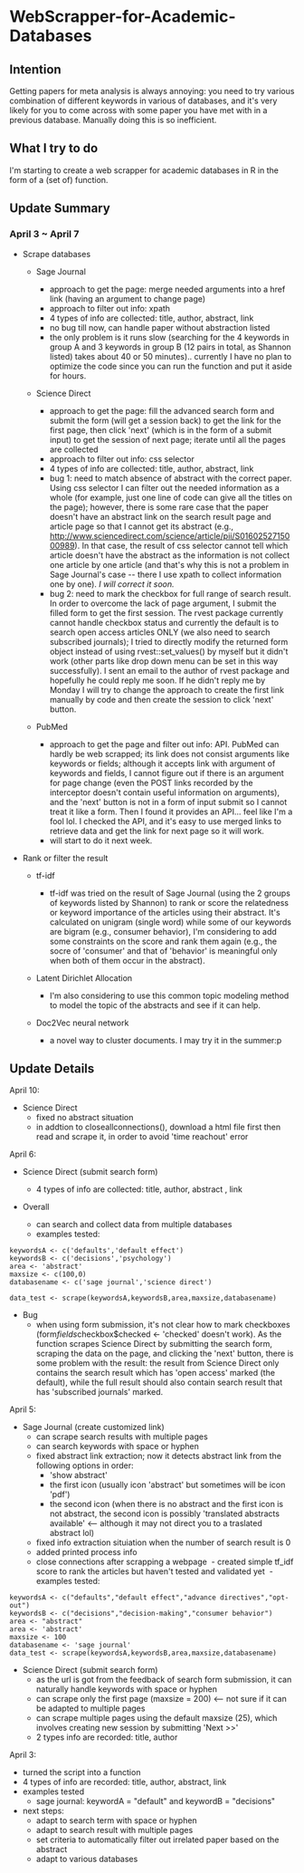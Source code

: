# WebScrapper-for-Academic-Databases

## Intention
Getting papers for meta analysis is always annoying: you need to try various combination of different keywords in various of databases, and it's very likely for you to come across with some paper you have met with in a previous database. Manually doing this is so inefficient.

## What I try to do
I'm starting to create a web scrapper for academic databases in R in the form of a (set of) function.

## Update Summary
### April 3 ~ April 7
- Scrape databases

  - Sage Journal
    - approach to get the page: merge needed arguments into a href link (having an argument to change page)
    - approach to filter out info: xpath
    - 4 types of info are collected: title, author, abstract, link
    - no bug till now, can handle paper without abstraction listed
    - the only problem is it runs slow (searching for the 4 keywords in group A and 3 keywords in group B (12 pairs in total, as Shannon listed) takes about 40 or 50 minutes).. currently I have no plan to optimize the code since you can run the function and put it aside for hours.

  - Science Direct
    - approach to get the page: fill the advanced search form and submit the form (will get a session back) to get the link for the first page, then click 'next' (which is in the form of a submit input) to get the session of next page; iterate until all the pages are collected
    - approach to filter out info: css selector
    - 4 types of info are collected: title, author, abstract, link
    - bug 1: need to match absence of abstract with the correct paper. Using css selector I can filter out the needed information as a whole (for example, just one line of code can give all the titles on the page); however, there is some rare case that the paper doesn't have an abstract link on the search result page and article page so that I cannot get its abstract (e.g., http://www.sciencedirect.com/science/article/pii/S0160252715000989). In that case, the result of css selector cannot tell which article doesn't have the abstract as the information is not collect one article by one article (and that's why this is not a problem in Sage Journal's case -- there I use xpath to collect information one by one). *I will correct it soon.*
    - bug 2: need to mark the checkbox for full range of search result. In order to overcome the lack of page argument, I submit the filled form to get the first session. The rvest package currently cannot handle checkbox status and currently the default is to search open access articles ONLY (we also need to search subscribed journals); I tried to directly modify the returned form object instead of using rvest::set_values() by myself but it didn't work (other parts like drop down menu can be set in this way successfully). I sent an email to the author of rvest package and hopefully he could reply me soon. If he didn't reply me by Monday I will try to change the approach to create the first link manually by code and then create the session to click 'next' button.

  - PubMed
    - approach to get the page and filter out info: API. PubMed can hardly be web scrapped; its link does not consist arguments like keywords or fields; although it accepts link with argument of keywords and fields, I cannot figure out if there is an argument for page change (even the POST links recorded by the interceptor doesn't contain useful information on arguments), and the 'next' button is not in a form of input submit so I cannot treat it like a form. Then I found it provides an API... feel like I'm a fool lol. I checked the API, and it's easy to use merged links to retrieve data and get the link for next page so it will work.
    - will start to do it next week.


- Rank or filter the result

  - tf-idf
    - tf-idf was tried on the result of Sage Journal (using the 2 groups of keywords listed by Shannon) to rank or score the relatedness or keyword importance of the articles using their abstract. It's calculated on unigram (single word) while some of our keywords are bigram (e.g., consumer behavior), I'm considering to add some constraints on the score and rank them again (e.g., the socre of 'consumer' and that of 'behavior' is meaningful only when both of them occur in the abstract).

  - Latent Dirichlet Allocation
    - I'm also considering to use this common topic modeling method to model the topic of the abstracts and see if it can help.

  - Doc2Vec neural network
    - a novel way to cluster documents. I may try it in the summer:p
    
    
## Update Details
April 10:
- Science Direct
  - fixed no abstract situation
  - in addtion to closeallconnections(), download a html file first then read and scrape it, in order to avoid 'time reachout' error


April 6:
- Science Direct (submit search form)
  - 4 types of info are collected: title, author, abstract , link

- Overall
  - can search and collect data from multiple databases
  - examples tested:
 ```
keywordsA <- c('defaults','default effect')
keywordsB <- c('decisions','psychology')
area <- 'abstract'
maxsize <- c(100,0)
databasename <- c('sage journal','science direct')

data_test <- scrape(keywordsA,keywordsB,area,maxsize,databasename)
```

- Bug
  - when using form submission, it's not clear how to mark checkboxes (form$fields$checkbox$checked <- 'checked' doesn't work). As the function scrapes Science Direct by submitting the search form, scraping the data on the page, and clicking the 'next' button, there is some problem with the result: the result from Science Direct only contains the search result which has 'open access' marked (the default), while the full result should also contain search result that has 'subscribed journals' marked.


April 5:
- Sage Journal (create customized link)
  - can scrape search results with multiple pages
  - can search keywords with space or hyphen
  - fixed abstract link extraction; now it detects abstract link from the following options in order:
    - 'show abstract'
    - the first icon (usually icon 'abstract' but sometimes will be icon 'pdf')
    - the second icon (when there is no abstract and the first icon is not abstract, the second icon is possibly 'translated abstracts available' <-- although it may not direct you to a traslated abstract lol)
  - fixed info extraction situiation when the number of search result is 0
  - added printed process info
  - close connections after scrapping a webpage
  - created simple tf_idf score to rank the articles but haven't tested and validated yet
  - examples tested:
```
keywordsA <- c("defaults","default effect","advance directives","opt-out")
keywordsB <- c("decisions","decision-making","consumer behavior")
area <- "abstract"
area <- 'abstract'
maxsize <- 100
databasename <- 'sage journal'
data_test <- scrape(keywordsA,keywordsB,area,maxsize,databasename)
```
- Science Direct (submit search form)
  - as the url is got from the feedback of search form submission, it can naturally handle keywords with space or hyphen
  - can scrape only the first page (maxsize = 200) <-- not sure if it can be adapted to multiple pages
  - can scrape multiple pages using the default maxsize (25), which involves creating new session by submitting 'Next >>'
  - 2 types info are recorded: title, author

April 3:
- turned the script into a function
- 4 types of info are recorded: title, author, abstract, link
- examples tested
  - sage journal: keywordA = "default" and keywordB = "decisions"
- next steps:
  - adapt to search term with space or hyphen
  - adapt to search result with multiple pages
  - set criteria to automatically filter out irrelated paper based on the abstract
  - adapt to various databases
